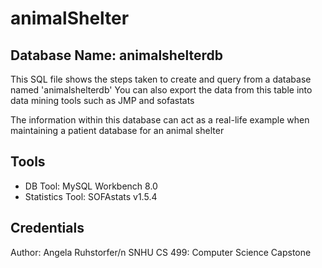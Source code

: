 # animalShelter

## Database Name: animalshelterdb

This SQL file shows the steps taken to create and query from a database named 'animalshelterdb'
You can also export the data from this table into data mining tools such as JMP and sofastats

The information within this database can act as a real-life example when maintaining a patient database for an animal shelter

## Tools

- DB Tool: MySQL Workbench 8.0
- Statistics Tool: SOFAstats v1.5.4

## Credentials

Author: Angela Ruhstorfer/n
SNHU CS 499: Computer Science Capstone
